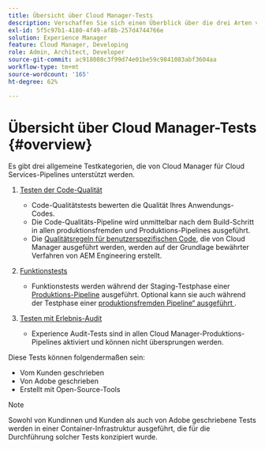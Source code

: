 ```yaml
---
title: Übersicht über Cloud Manager-Tests
description: Verschaffen Sie sich einen Überblick über die drei Arten von Tests, die Cloud Manager automatisch durchführt, um die Qualität Ihres benutzerdefinierten Codes sicherzustellen.
exl-id: 5f5c97b1-4180-4f49-af8b-257d4744766e
solution: Experience Manager
feature: Cloud Manager, Developing
role: Admin, Architect, Developer
source-git-commit: ac918008c3f99d74e01be59c9841083abf3604aa
workflow-type: tm+mt
source-wordcount: '165'
ht-degree: 62%

---
```



# Übersicht über Cloud Manager-Tests {#overview}

Es gibt drei allgemeine Testkategorien, die von Cloud Manager für Cloud Services-Pipelines unterstützt werden.

1. [Testen der Code-Qualität](/help/implementing/cloud-manager/code-quality-testing.md)

   * Code-Qualitätstests bewerten die Qualität Ihres Anwendungs-Codes.
   * Die Code-Qualitäts-Pipeline wird unmittelbar nach dem Build-Schritt in allen produktionsfremden und Produktions-Pipelines ausgeführt.
   * Die [Qualitätsregeln für benutzerspezifischen Code](/help/implementing/cloud-manager/custom-code-quality-rules.md), die von Cloud Manager ausgeführt werden, werden auf der Grundlage bewährter Verfahren von AEM Engineering erstellt.

1. [Funktionstests](/help/implementing/cloud-manager/functional-testing.md)

   * Funktionstests werden während der Staging-Testphase einer [Produktions-Pipeline](/help/implementing/cloud-manager/configuring-pipelines/configuring-production-pipelines.md) ausgeführt. Optional kann sie auch während der Testphase einer [produktionsfremden Pipeline“ ausgeführt &#x200B;](/help/implementing/cloud-manager/configuring-pipelines/configuring-non-production-pipelines.md).

1. [Testen mit Erlebnis-Audit](/help/implementing/cloud-manager/reports/report-experience-audit.md)

   * Experience Audit-Tests sind in allen Cloud Manager-Produktions-Pipelines aktiviert und können nicht übersprungen werden.

Diese Tests können folgendermaßen sein:

* Vom Kunden geschrieben
* Von Adobe geschrieben
* Erstellt mit Open-Source-Tools

>[!NOTE]
>
> Sowohl von Kundinnen und Kunden als auch von Adobe geschriebene Tests werden in einer Container-Infrastruktur ausgeführt, die für die Durchführung solcher Tests konzipiert wurde.
